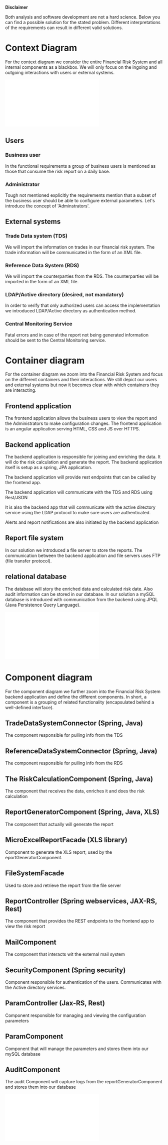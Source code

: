 **Disclaimer**

Both analysis and software development are not a hard science. 
Below you can find a possible solution for the stated problem.
Different interpretations of the requirements can result in different valid solutions. 


# Context Diagram

For the context diagram we consider the entire Financial Risk System and all internal components as a blackbox.
We will only focus on the ingoing and outgoing interactions with users or external systems.

![Context Diagram](financial_risk_system_context_solution.pdf)    

## Users

### Business user

In the functional requirements a group of business users is mentioned as those that consume the risk report on a daily base.

### Administrator

Tough not mentioned explicitly the requirements mention that a subset of the business user should be able to configure external parameters. Let's introduce the concept of 'Adminstrators'.

## External systems

### Trade Data system (TDS)

We will import the information on trades in our financial risk system. The trade information will be communicated in the form of an XML file.
    
### Reference Data System (RDS)

We will import the counterparties from the RDS. The counterparties will be imported in the form of an XML file.

### LDAP/Active directory (desired, not mandatory)

In order to verify that only authorized users can access the implementation we introduced LDAP/Active directory as authentication method.
    
### Central Monitoring Service
    
Fatal errors and in case of the report not being generated information should be sent to the Central Monitoring service.



# Container diagram

For the container diagram we zoom into the Financial Risk System and focus on the different containers and their interactions.
We still depict our users and external systems but now it becomes clear with which containers they are interacting.
 
## Frontend application

The frontend application allows the business users to view the report and the Administrators to make configuration changes.
The frontend application is an angular application serving HTML, CSS and JS over HTTPS. 

## Backend application

The backend application is responsible for joining and enriching the data. It will do the risk calculation and generate the report.
The backend application itself is setup as a spring, JPA application.  

The backend application will provide rest endpoints that can be called by the frontend app.

The backend application will communicate with the TDS and RDS using Rest/JSON

It is also the backend app that will communicate with the active directory  service using the LDAP protocol to make sure users are authenticated.

Alerts and report notifications are also initiated by the backend application

##  Report file system

In our solution we introduced a file server to store the reports. The communication between the backend application and file servers uses FTP (file transfer protocol).

## relational database

The database will story the enriched data and calculated risk date. Also audit information can be stored in our database.
In our solution a mySQL database is introduced with communication from the backend using JPQL (Java Persistence Query Language).

![Container Diagram](financial_risk_system_container_solution.pdf)  

# Component diagram

For the component diagram we further zoom into the Financial Risk System backend application and define the different components. In short, a component is a grouping of related functionality (encapsulated behind a well-defined interface). 

## TradeDataSystemConnector (Spring, Java)

The component responsible for pulling info from the TDS

## ReferenceDataSystemConnector (Spring, Java)

The component responsible for pulling info from the RDS

## The RiskCalculationComponent (Spring, Java)

The component that receives the data, enriches it and does the risk calculation

## ReportGeneratorComponent (Spring, Java, XLS)

The component that actually will generate the report

## MicroExcelReportFacade (XLS library)

Component to generate the XLS report, used by the eportGeneratorComponent.

## FileSystemFacade
Used to store and retrieve the report from the file server

## ReportController (Spring webservices, JAX-RS, Rest)
The component that provides the REST endpoints to the frontend app to view the risk report

## MailComponent
The component that interacts wit the external mail system

## SecurityComponent (Spring security)
Component responsible for authentication of the users. Communicates with the Active directory services.

## ParamController (Jax-RS, Rest)
Component responsible for managing and viewing the configuration parameters

## ParamComponent
Component that will manage the parameters and stores them into our mySQL database

## AuditComponent
The audit Component will capture logs from the reportGeneratorComponent and stores them into our database


![Component Diagram](financial_risk_system_component_solution.pdf)   
























 







    
    
  
